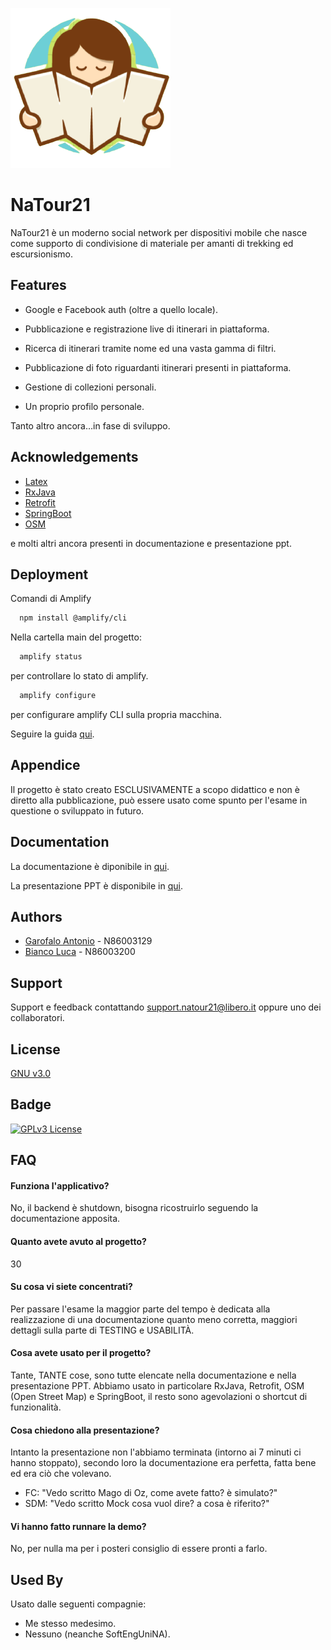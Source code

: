 
![Logo](https://github.com/Endless077/NaTour21/blob/main/Varie/Logo/app_logo.png)


# NaTour21

NaTour21 è un moderno social network per dispositivi mobile che nasce come supporto di condivisione di materiale per amanti di trekking ed escursionismo.

## Features

- Google e Facebook auth (oltre a quello locale).

- Pubblicazione e registrazione live di itinerari in piattaforma.

- Ricerca di itinerari tramite nome ed una vasta gamma di filtri.

- Pubblicazione di foto riguardanti itinerari presenti in piattaforma.

- Gestione di collezioni personali.

- Un proprio profilo personale.

Tanto altro ancora…in fase di sviluppo.

## Acknowledgements

- [Latex](https://www.overleaf.com/learn/latex/Tutorials)
- [RxJava](https://github.com/ReactiveX/RxJava)
- [Retrofit](https://square.github.io/retrofit/)
- [SpringBoot](https://docs.spring.io/spring-boot/docs/current/reference/htmlsingle/)
- [OSM](https://wiki.openstreetmap.org/wiki/API)

e molti altri ancora presenti in documentazione e presentazione ppt.

## Deployment

Comandi di Amplify

```bash
  npm install @amplify/cli
```

Nella cartella main del progetto:

```bash
  amplify status
```
per controllare lo stato di amplify.

```bash
  amplify configure
```
per configurare amplify CLI sulla propria macchina.

Seguire la guida [qui](https://docs.amplify.aws/lib/q/platform/android/).


## Appendice

Il progetto è stato creato ESCLUSIVAMENTE a scopo
didattico e non è diretto alla pubblicazione, può
essere usato come spunto per l'esame in questione 
o sviluppato in futuro.


## Documentation

La documentazione è diponibile in [qui](https://github.com/Endless077/NaTour21/blob/main/Varie/NaTour21.pdf).

La presentazione PPT è disponibile in [qui](https://github.com/Endless077/NaTour21/blob/main/Varie/NaTour21.pptx).


## Authors

- [Garofalo Antonio](https://github.com/Endless077) - N86003129
- [Bianco Luca](https://github.com/Luca-Bianco) - N86003200


## Support

Support e feedback contattando support.natour21@libero.it
oppure uno dei collaboratori.

## License

[GNU v3.0](https://choosealicense.com/licenses/gpl-3.0/)


## Badge

[![GPLv3 License](https://img.shields.io/badge/License-GPL%20v3-yellow.svg)](https://opensource.org/licenses/)

## FAQ

#### Funziona l'applicativo?

No, il backend è shutdown, bisogna ricostruirlo seguendo la documentazione apposita.

#### Quanto avete avuto al progetto?

30


#### Su cosa vi siete concentrati?

Per passare l'esame la maggior parte del tempo è dedicata
alla realizzazione di una documentazione quanto meno corretta,
maggiori dettagli sulla parte di TESTING  e USABILITÀ.

#### Cosa avete usato per il progetto?

Tante, TANTE cose, sono tutte elencate nella documentazione
e nella presentazione PPT. Abbiamo usato in particolare
RxJava, Retrofit, OSM (Open Street Map) e SpringBoot, il
resto sono agevolazioni o shortcut di funzionalità.

#### Cosa chiedono alla presentazione?

Intanto la presentazione non l'abbiamo terminata (intorno
ai 7 minuti ci hanno stoppato), secondo loro la documentazione
era perfetta, fatta bene ed era ciò che volevano.

- FC: "Vedo scritto Mago di Oz, come avete fatto? è simulato?"
- SDM: "Vedo scritto Mock cosa vuol dire? a cosa è riferito?"

#### Vi hanno fatto runnare la demo?

No, per nulla ma per i posteri consiglio di essere pronti a farlo.



## Used By

Usato dalle seguenti compagnie:

- Me stesso medesimo.
- Nessuno (neanche SoftEngUniNA).
